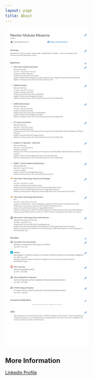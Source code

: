 ```yaml
---
layout: page
title: About
---
```


![This is my Resume as of December 2020](/images/nmbazima.png)

## More Information
<a href="https://www.linkedin.com/in/nmbazima/">Linkedin Profile</a> 